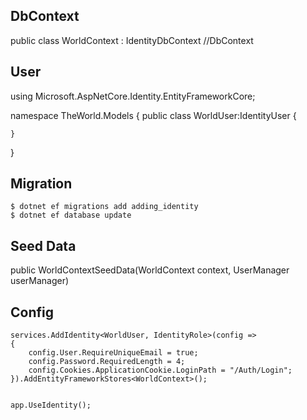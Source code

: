 ##
   <PackageReference Include="Microsoft.AspNetCore.Identity.EntityFrameworkCore" Version="1.1.1"/>


## DbContext
 public class WorldContext : IdentityDbContext<WorldUser> //DbContext    

## User 
using Microsoft.AspNetCore.Identity.EntityFrameworkCore;

namespace TheWorld.Models
{
    public class WorldUser:IdentityUser
    {
        
    }
}

## Migration
    $ dotnet ef migrations add adding_identity
    $ dotnet ef database update

## Seed Data
public WorldContextSeedData(WorldContext context, UserManager<WorldUser> userManager)

## Config
    services.AddIdentity<WorldUser, IdentityRole>(config =>
    {
        config.User.RequireUniqueEmail = true;
        config.Password.RequiredLength = 4;
        config.Cookies.ApplicationCookie.LoginPath = "/Auth/Login";
    }).AddEntityFrameworkStores<WorldContext>();


    app.UseIdentity();